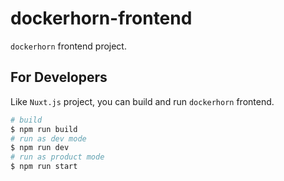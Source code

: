 # dockerhorn-frontend

`dockerhorn` frontend project.

## For Developers

Like `Nuxt.js` project, you can build and run `dockerhorn` frontend.

```bash
# build
$ npm run build
# run as dev mode
$ npm run dev
# run as product mode
$ npm run start
```